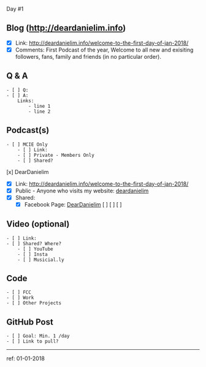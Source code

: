 Day #1

## Blog (http://deardanielim.info)
* [x] Link: http://deardanielim.info/welcome-to-the-first-day-of-jan-2018/
* [x] Comments: First Podcast of the year, Welcome to all new and exisiting followers, fans, family and friends (in no particular order).

## Q & A
    - [ ] Q: 
    - [ ] A:
        Links:
            - line 1 
            - line 2

## Podcast(s)
    - [ ] MCIE Only
        - [ ] Link: 
        - [ ] Private - Members Only
        - [ ] Shared?

[x] DearDanielim
* [x] Link: http://deardanielim.info/welcome-to-the-first-day-of-jan-2018/
* [x] Public - Anyone who visits my website: [deardanielim](http://deardanielim.info)
* [x] Shared:
    * [x] Facebook Page: [DearDanielim](https://www.facebook.com/deardanielim/)
        [ ]
        [ ]
        [ ]

## Video (optional)
    - [ ] Link: 
    - [ ] Shared? Where?
        - [ ] YouTube
        - [ ] Insta
        - [ ] Musicial.ly

## Code 
    - [ ] FCC
    - [ ] Work
    - [ ] Other Projects

## GitHub Post
    - [ ] Goal: Min. 1 /day
    - [ ] Link to pull?

---

ref: 01-01-2018
